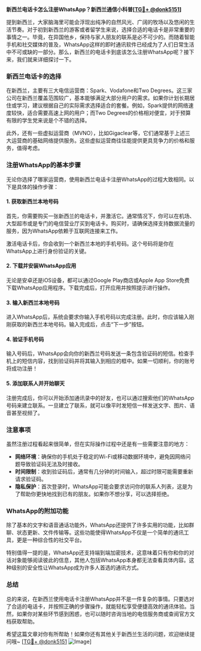 **新西兰电话卡怎么注册WhatsApp？新西兰通信小科普[[TG💪+ @donk5151](https://t.me/s/donk5151)]**

提到新西兰，大家脑海里可能会浮现出纯净的自然风光、广阔的牧场以及悠闲的生活节奏。对于初到新西兰的游客或者留学生来说，选择合适的电话卡是非常重要的事情之一。毕竟，在异国他乡，保持与家人朋友的联系是必不可少的。而随着智能手机和社交媒体的普及，WhatsApp这样的即时通讯软件已经成为了人们日常生活中不可或缺的一部分。那么，新西兰的电话卡到底该怎么注册WhatsApp呢？接下来，我们就来详细探讨一下。

### 新西兰电话卡的选择

在新西兰，主要有三大电信运营商：Spark、Vodafone和Two Degrees。这三家公司在新西兰覆盖范围较广，基本能够满足大部分用户的需求。如果你计划长期居住或学习，建议根据自己的实际需求选择适合的套餐。例如，Spark提供的网络速度较快，适合需要高速上网的用户；而Two Degrees的价格相对便宜，对于预算有限的学生党来说是个不错的选择。

此外，还有一些虚拟运营商（MVNO），比如Gigaclear等，它们通常基于上述三大运营商的基础网络提供服务。这些虚拟运营商往往能提供更具竞争力的价格和服务，值得考虑。

### 注册WhatsApp的基本步骤

无论你选择了哪家运营商，使用新西兰电话卡注册WhatsApp的过程大致相同。以下是具体的操作步骤：

#### 1. 获取新西兰本地号码

首先，你需要购买一张新西兰的电话卡，并激活它。通常情况下，你可以在机场、大型超市或是专门的电信营业厅买到电话卡。购买时，请确保选择支持数据流量的服务，因为WhatsApp依赖于互联网连接来工作。

激活电话卡后，你会收到一个新西兰本地的手机号码。这个号码将是你在WhatsApp上进行身份验证的关键。

#### 2. 下载并安装WhatsApp应用

无论是安卓还是iOS设备，都可以通过Google Play商店或Apple App Store免费下载WhatsApp应用程序。下载完成后，打开应用并按照提示进行操作。

#### 3. 输入新西兰本地号码

进入WhatsApp后，系统会要求你输入手机号码以完成注册。此时，你应该输入刚刚获取的新西兰本地号码。输入完成后，点击“下一步”按钮。

#### 4. 验证手机号码

输入号码后，WhatsApp会向你的新西兰号码发送一条包含验证码的短信。检查手机上的短信内容，找到验证码并将其输入到相应的框中。如果一切顺利，你的账号将成功注册！

#### 5. 添加联系人并开始聊天

注册完成后，你可以开始添加通讯录中的好友，也可以通过搜索他们的WhatsApp号码来建立联系。一旦建立了联系，就可以像平时发短信一样发送文字、图片、语音甚至视频了。

### 注意事项

虽然注册过程看起来很简单，但在实际操作过程中还是有一些需要注意的地方：

- **网络环境**：确保你的手机处于稳定的Wi-Fi或移动数据环境中，避免因网络问题导致验证码无法及时接收。
- **时间限制**：收到验证码后，通常有几分钟的时间输入，超过时限可能需要重新请求验证码。
- **隐私保护**：首次登录时，WhatsApp可能会要求访问你的联系人列表，这是为了帮助你更快地找到已有的朋友。如果你不想分享，可以选择拒绝。

### WhatsApp的附加功能

除了基本的文字和语音通话功能外，WhatsApp还提供了许多实用的功能，比如群聊、状态更新、文件传输等。这些功能使得WhatsApp不仅是一个简单的通讯工具，更是一种综合性的社交平台。

特别值得一提的是，WhatsApp还支持端到端加密技术，这意味着只有你和你的对话对象能够阅读彼此的信息，其他人包括WhatsApp本身都无法查看具体内容。这种级别的安全性让WhatsApp成为许多人首选的通讯方式。

### 总结

总的来说，在新西兰使用电话卡注册WhatsApp并不是一件复杂的事情。只要选对了合适的电话卡，并按照正确的步骤操作，就能轻松享受便捷高效的通讯体验。当然，如果你对某些环节感到困惑，也可以随时咨询当地的电信服务商或查阅官方文档获取帮助。

希望这篇文章对你有所帮助！如果你还有其他关于新西兰生活的问题，欢迎继续提问哦~ [[TG💪+ @donk5151](https://t.me/s/donk5151) ![Image](https://i.postimg.cc/rwNCRYN7/Snipaste-2025-04-30-17-27-05.png)]